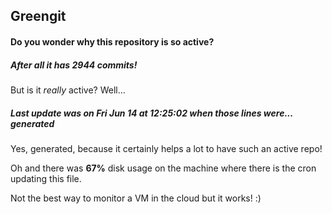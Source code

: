 ## Greengit

#### Do you wonder why this repository is so active?

##### After all it has 2944 commits!

But is it *really* active? Well...

##### Last update was on Fri Jun 14 at 12:25:02 when those lines were... generated

Yes, generated, because it certainly helps a lot to have such an active repo!

Oh and there was **67%** disk usage on the machine
where there is the cron updating this file.

Not the best way to monitor a VM in the cloud but it works! :)
